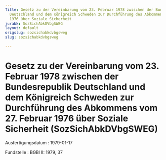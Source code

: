 ```yaml
---
Title: Gesetz zu der Vereinbarung vom 23. Februar 1978 zwischen der Bundesrepublik
  Deutschland und dem Königreich Schweden zur Durchführung des Abkommens vom 27. Februar
  1976 über Soziale Sicherheit
jurabk: SozSichAbkDVbgSWEG
layout: default
origslug: sozsichabkdvbgsweg
slug: sozsichabkdvbgsweg

---
```


# Gesetz zu der Vereinbarung vom 23. Februar 1978 zwischen der Bundesrepublik Deutschland und dem Königreich Schweden zur Durchführung des Abkommens vom 27. Februar 1976 über Soziale Sicherheit (SozSichAbkDVbgSWEG)

Ausfertigungsdatum
:   1979-01-17

Fundstelle
:   BGBl II: 1979, 37

